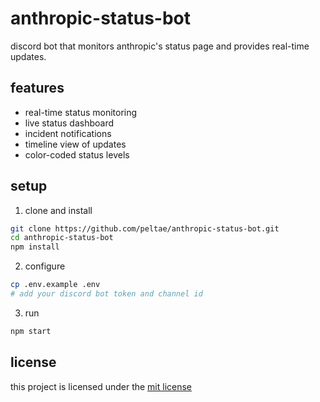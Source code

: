 # anthropic-status-bot

discord bot that monitors anthropic's status page and provides real-time updates.

## features

- real-time status monitoring
- live status dashboard
- incident notifications
- timeline view of updates
- color-coded status levels

## setup

1. clone and install
```bash
git clone https://github.com/peltae/anthropic-status-bot.git
cd anthropic-status-bot
npm install
```

2. configure
```bash
cp .env.example .env
# add your discord bot token and channel id
```

3. run
```bash
npm start
```

## license

this project is licensed under the [mit license](LICENSE)
